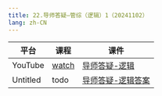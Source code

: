 ```yaml
---
title: 22.导师答疑—管综（逻辑）1（20241102）
lang: zh-CN
---
```



| 平台       | 课程        | 课件                                                                                                                                                      |
|----------|-----------|-----------------------------------------------------------------------------------------------------------------------------------------------------------|
| YouTube  | [watch](https://www.youtube.com/watch?v=QqxnEeEvtww&list=PLm0MFkgiW1Jifh_vbdTALFpNGQ5V1hoDO&index=22) | [导师答疑-逻辑](../../public/logic/%E9%80%BB%E8%BE%91-%E6%AD%A3%E5%BC%8F%E8%AF%BE/pdf/%E5%AF%BC%E5%B8%88%E7%AD%94%E7%96%91-%E9%80%BB%E8%BE%91%20-%20sc.pdf)     |
| Untitled | todo      | [导师答疑-逻辑答案](../../public/logic/%E9%80%BB%E8%BE%91-%E6%AD%A3%E5%BC%8F%E8%AF%BE/pdf/%E5%AF%BC%E5%B8%88%E7%AD%94%E7%96%91-%E9%80%BB%E8%BE%91%20-%20scda.pdf) |                                                                                                                                                     |





